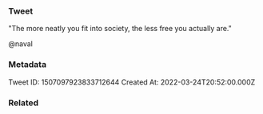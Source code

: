 ### Tweet
"The more neatly you fit into society, the less free you actually are."
 
@naval

### Metadata
Tweet ID: 1507097923833712644
Created At: 2022-03-24T20:52:00.000Z

### Related

